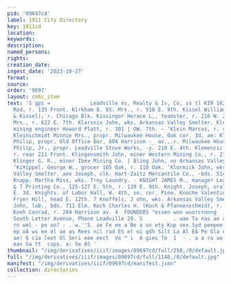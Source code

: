 ```yaml
---
pid: '09697cd'
label: 1911 City Directory
key: 1911cd
location: 
keywords: 
description: 
named_persons: 
rights: 
creation_date: 
ingest_date: '2023-10-27'
format: 
source: 
order: '9697'
layout: cmhc_item
text: 'S gps =             Leadville ns, Realty & Iv, Co, ss tl KIR 162 Koc. 4  Kirk
  Rod, r. 135 Front. Kirkham 8. 8S. Mrs., r. 518 E. 9th. Kissel William (McDonald
  & Kissel), r. Chicago Blk. Kissinger Horace L,, teamster, r. 216 W. 2d. Kitt Albert
  Mrs., r. 622 E. 7th. Klarsnix John, wks. Arkansas Valley Smelter. Kleff J. Marvin,
  mining engineer Howard Platt, r. 301 | OW. 7th. — ‘Klein Marcus, r. 419 Elm. a:
  Kleinschmidt Minnie Mrs., propr. Milwaukee House, Oak cor. 3d. ae: Kleinschmidt
  Philip, propr. Old Office Bar, 604 Harrison -_ av.,.r. Milwaukee House. - Kleinschmidt
  Philip, Jr., propr. Leadville Stove Works, -y. 210 E. 4th. Klemencic John, miner,
  r. rear 211 Front. Klingensmith John, miner Western Mining Co., r. 218 KB. 6th.  NN   &
  Klinger G. R., miner Ibex Mining Co. | Bling John, oo Arkansas Valley Smelter. __.
  ‘Ki¥ippel. George W., grocer 105 Oak, r. 110 Oak. ‘Klormick John, wks. Arkansas
  Valley Smelter. aoe Joseph, clk. Hart-Zaitz Mercantile Co., -bds. 514 W.  » Chestnut.
  Knapp. Martha Miss, wks. Troy Laundry. - KNIGHT JAMES M., manager Leadville Publishing
  & 7 Printing Co., 125-127 E. 5th, r. 139 E. 9th. Knight. Joseph, oral, rms. 111
  E. 3d. Knights. of Labor Hall, W. 4th, se. cor. Pine. Knoche Valentine, miner, r.
  Fryer Hill, head E. 12th. 7 Knoffels. J ohn, wks. Arkansas Valley Smelter. Kocevar
  John, lab., bds. 711 Elm. Koch Charles H. (Koch & Pfannenschmid), r. 134 W. 8th.
  Koeh Conrad, r. 204 Harrison av. 4  FOUNDERS "essen won wuorcronng  ; . Foat ef
  South Letter Avenue, Phone Leadville 29. S          . uae Ta nas ae ate ‘ . =e .
  rn wml - pe oo? - . w.''5. ae Fe ee a Be a on ety Kup vex Syd peepee age hit ath
  ep oA ws ee el ae as Rees nil rad ES et oi gdh Silt La Al EA Pe Gla eget Agee eh
  ae! 6 cia leet Ol Seri eee eect  Ve ™ i  A gies Te  1  - . a a ra ae wh eh  oot
  eas Sa tt  cups. a: Se AS '
thumbnail: "/img/derivatives/iiif/images/09697cd/full/250,/0/default.jpg"
full: "/img/derivatives/iiif/images/09697cd/full/1140,/0/default.jpg"
manifest: "/img/derivatives/iiif/09697cd/manifest.json"
collection: directories
---
```

